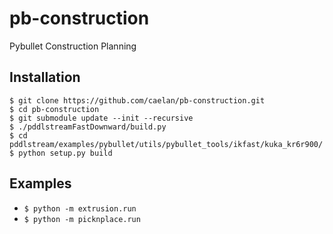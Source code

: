 # pb-construction
Pybullet Construction Planning

## Installation

```
$ git clone https://github.com/caelan/pb-construction.git
$ cd pb-construction
$ git submodule update --init --recursive
$ ./pddlstreamFastDownward/build.py
$ cd pddlstream/examples/pybullet/utils/pybullet_tools/ikfast/kuka_kr6r900/
$ python setup.py build
```

## Examples

* `$ python -m extrusion.run`
* `$ python -m picknplace.run`
